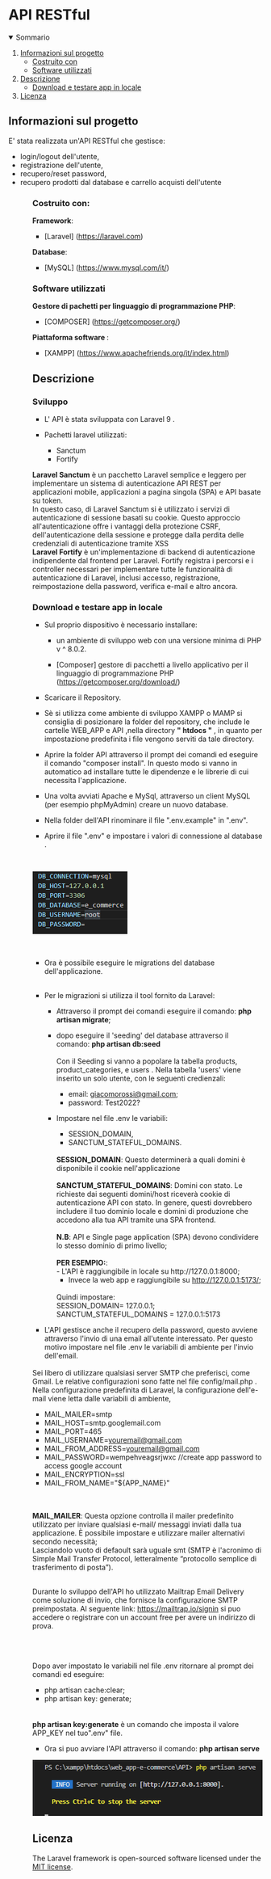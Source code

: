 <h1 algin="center">API RESTful</h1>

<details open="open">
  <summary>Sommario</summary>
  <ol>
    <li>
      <a href="#informazioni-sul-progetto">Informazioni sul progetto</a>
      <ul>
        <li><a href="#costruito-con">Costruito con</a></li>
         <li><a href="#software-utilizzati">Software utilizzati</a></li>
      </ul>
    </li>
   <li><a href="#descrizione">Descrizione</a>
     <ul>
        <li><a href="#Download-e-testare-app-in-locale">Download e testare app in locale</a></li>
      </ul>
    </li>
   <li><a href="#licenza">Licenza</a></li>
  <ol>
</details>

<!-- Informazioni sul progetto-->

## Informazioni sul progetto
E' stata realizzata un'API RESTful che gestisce:
<ul>
<li> login/logout dell'utente,</li>
<li> registrazione dell'utente,</li> 
<li>recupero/reset password,</li>
<li> recupero prodotti dal database e carrello acquisti dell'utente</li>
<ul>  

### <h3>Costruito con:</h3>

<b>Framework</b>:

- [Laravel] (https://laravel.com)

<b>Database</b>:

- [MySQL] (https://www.mysql.com/it/)


#### <h3>Software utilizzati</h3>
      
 <b>Gestore di pachetti per linguaggio di programmazione PHP</b>:

- [COMPOSER] (https://getcomposer.org/)
      
 <b> Piattaforma software </b>:
      
 - [XAMPP] (https://www.apachefriends.org/it/index.html)
      
<!--Descrizione-->

## Descrizione

### Sviluppo
- L' API è stata sviluppata con Laravel 9 .

- Pachetti laravel utilizzati:
   - Sanctum
   - Fortify

<b>Laravel Sanctum</b> è un pacchetto Laravel semplice e leggero per implementare un sistema di autenticazione API REST per applicazioni mobile, applicazioni a pagina singola (SPA) e API basate su token.
<br>
In questo caso, di Laravel Sanctum si è utilizzato i servizi di autenticazione di sessione basati su cookie.
Questo approccio all'autenticazione offre i vantaggi della protezione CSRF, dell'autenticazione della sessione e protegge dalla perdita delle credenziali di autenticazione tramite XSS
<br>
<b>Laravel Fortify</b> è un'implementazione di backend di autenticazione indipendente dal frontend per Laravel. Fortify registra i percorsi e i controller necessari per implementare tutte le funzionalità di autenticazione di Laravel, inclusi accesso, registrazione, reimpostazione della password, verifica e-mail e altro ancora.



### Download e testare app in locale

- Sul proprio dispositivo è necessario installare: 
  
   - un ambiente di sviluppo web con una versione minima di PHP v ^ 8.0.2.

   - [Composer] gestore di pacchetti a livello applicativo per il linguaggio di programmazione PHP (https://getcomposer.org/download/) 
   
- Scaricare il Repository.


- Sè si utilizza come ambiente di sviluppo XAMPP o MAMP  si consiglia di posizionare la folder del repository, che include le cartelle WEB_APP e API ,nella directory <b>" htdocs "</b> , in quanto per impostazione predefinita i file vengono serviti da tale directory.

- Aprire la folder API attraverso il prompt dei comandi ed eseguire il comando "composer install".
In questo modo si vanno in automatico ad installare tutte le dipendenze e le librerie di cui necessita l'applicazione.

- Una volta avviati Apache e MySql, attraverso un client MySQL (per esempio phpMyAdmin) creare un nuovo database.
- Nella folder dell'API rinominare il file ".env.example" in ".env". 
- Aprire il file ".env" e impostare i valori di connessione al database .
</br>

![](../IMG_README/db-conf.png)

</br>

- Ora è possibile eseguire le migrations del database dell'applicazione.
</br>

- Per le migrazioni si utilizza il tool fornito da Laravel:

  - Attraverso il prompt dei comandi eseguire il comando: <b>php artisan migrate</b>;
  - dopo eseguire il 'seeding' del database attraverso il comando: <b>php artisan db:seed</b> 
     </br></br>
    Con il Seeding si vanno a popolare la tabella products, product_categories, e users .
    Nella tabella 'users' viene inserito un solo utente, con  le seguenti credienzali: 
      - email: giacomorossi@gmail.com;
      - password: Test2022? 
  - Impostare nel file .env le variabili:
    - SESSION_DOMAIN,
    - SANCTUM_STATEFUL_DOMAINS.
     <br>
     <b>SESSION_DOMAIN</b>: Questo determinerà a quali domini è disponibile il cookie nell'applicazione
     </br>
     </br>
     <b>SANCTUM_STATEFUL_DOMAINS</b>: Domini con stato.
      Le richieste dai seguenti domini/host riceverà cookie di autenticazione API con stato. 
      In genere, questi dovrebbero includere il tuo dominio locale
      e domini di produzione che accedono alla tua API tramite una SPA frontend.
      </br></br>
    <b>N.B</b>: API e Single page application (SPA) devono condividere lo stesso dominio di primo livello;
    </br></br>
    <b>PER ESEMPIO:</b>:
    </br>
       - L'API è raggiungibile in locale  su http://127.0.0.1:8000;
       
       - Invece la web app e raggiungibile su http://127.0.0.1:5173/;
       </br>
      Quindi impostare:
      </br>
       SESSION_DOMAIN= 127.0.0.1;
       </br>
       SANCTUM_STATEFUL_DOMAINS = 127.0.0.1:5173 
</b>

- L'API gestisce anche il recupero della password, questo avviene attraverso l'invio di una email all'utente interessato. Per questo motivo impostare nel file .env le variabili di ambiente per l'invio dell'email.
<br>
Sei libero di utilizzare qualsiasi server SMTP che preferisci, come Gmail. Le relative configurazioni sono fatte nel file config/mail.php . Nella configurazione predefinita di Laravel, la configurazione dell'e-mail viene letta dalle variabili di ambiente,

  - MAIL_MAILER=smtp
  - MAIL_HOST=smtp.googlemail.com
  - MAIL_PORT=465
  - MAIL_USERNAME=youremail@gmail.com
  - MAIL_FROM_ADDRESS=youremail@gmail.com
  - MAIL_PASSWORD=wempehveagsrjwxc  //create app password to access google account
  - MAIL_ENCRYPTION=ssl
  - MAIL_FROM_NAME="${APP_NAME}"

  </br></br>
  <b>MAIL_MAILER</b>: Questa opzione controlla il mailer predefinito utilizzato per inviare qualsiasi e-mail/
 messaggi inviati dalla tua applicazione. È possibile impostare e utilizzare mailer alternativi secondo necessità;<br>
 Lasciandolo vuoto di defaoult sarà uguale smt (SMTP è l'acronimo di Simple Mail Transfer Protocol, letteralmente “protocollo semplice di trasferimento di posta”).
 </br></br>
  
Durante lo sviluppo dell'API ho utilizzato  Mailtrap Email Delivery come soluzione di invio, che fornisce  la configurazione SMTP preimpostata.
Al seguente link: <a>https://mailtrap.io/signin</a> si puo accedere o registrare con un account free per avere un indirizzo di prova.

</br></br>

Dopo aver impostato le variabili nel file .env ritornare al prompt dei comandi ed eseguire:

- php artisan cache:clear;
- php artisan key: generate;
</br>
</br>
<b>php artisan key:generate</b> è un comando che imposta il valore APP_KEY nel tuo".env" file.

- Ora si puo avviare l'API attraverso il comando: <b>php artisan serve</b> 

![](../IMG_README/serve_api.png)

## Licenza

The Laravel framework is open-sourced software licensed under the [MIT license](https://opensource.org/licenses/MIT).





